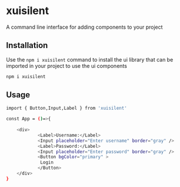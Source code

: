 # xuisilent

A command line interface for adding components to your project

## Installation

Use the `npm i xuisilent` command to install the ui library that can be imported in your project to use the ui components

```bash
npm i xuisilent
```
## Usage

```bash
import { Button,Input,Label } from 'xuisilent'

const App = ()=>{
    
    <div>   
            <Label>Username:</Label>
            <Input placeholder="Enter username" border="gray" />
            <Label>Password:</Label>
            <Input placeholder="Enter password" border="gray" />
            <Button bgColor="primary" >
             Login
            </Button>
    </div>
}
```